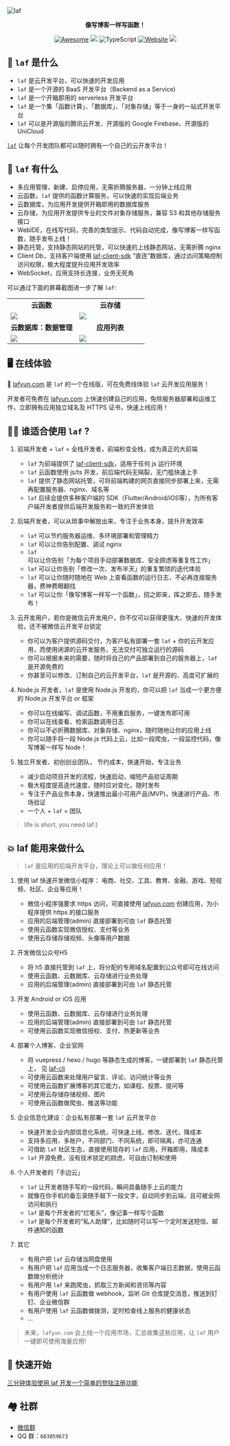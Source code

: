 ![laf](https://socialify.git.ci/lafjs/laf/image?description=1&descriptionEditable=像写博客一样写函数！&font=Raleway&forks=1&language=1&name=1&owner=1&pattern=Circuit%20Board&stargazers=1&theme=Dark)

<div align="center">
  <p>
    <b>像写博客一样写函数！</b>
  </p>

  <p>
    
  [![Awesome](https://cdn.rawgit.com/sindresorhus/awesome/d7305f38d29fed78fa85652e3a63e154dd8e8829/media/badge.svg)](https://github.com/lafjs/laf)
  [![](https://img.shields.io/docker/pulls/lafyun/system-server)](https://hub.docker.com/r/lafyun/system-server)
  ![TypeScript](https://img.shields.io/badge/typescript-%23007ACC.svg?logo=typescript&logoColor=white)
  [![Website](https://img.shields.io/website?url=https%3A%2F%2Fdocs.lafyun.com&logo=Postwoman)](https://docs.lafyun.com/)
  <a href="https://cdn.jsdelivr.net/gh/yangchuansheng/imghosting3@main/uPic/2022-04-22-14-21-MRJH9o.png"><img src="https://img.shields.io/badge/%E5%BE%AE%E4%BF%A1%E7%BE%A4-2000%2B-brightgreen"></a>

  </p>
</div>

## 👀 `laf` 是什么

- `laf` 是云开发平台，可以快速的开发应用
- `laf` 是一个开源的 BaaS 开发平台（Backend as a Service)
- `laf` 是一个开箱即用的 serverless 开发平台
- `laf` 是一个集「函数计算」、「数据库」、「对象存储」等于一身的一站式开发平台
- `laf` 可以是开源版的腾讯云开发、开源版的 Google Firebase、开源版的 UniCloud

[`laf`](https://github.com/lafjs/laf) 让每个开发团队都可以随时拥有一个自己的云开发平台！

## 🎉 `laf` 有什么

- 多应用管理，新建、启停应用，无需折腾服务器，一分钟上线应用
- 云函数，`laf` 提供的函数计算服务，可以快速的实现后端业务
- 云数据库，为应用开发提供开箱即用的数据库服务
- 云存储，为应用开发提供专业的文件对象存储服务，兼容 S3 和其他存储服务接口
- WebIDE，在线写代码，完善的类型提示、代码自动完成，像写博客一样写函数，随手发布上线！
- 静态托管，支持静态网站的托管，可以快速的上线静态网站，无需折腾 nginx
- Client Db，支持客户端使用 [laf-client-sdk](https://github.com/lafjs/laf/tree/main/packages/client-sdk) “直连”数据库，通过访问策略控制访问权限，极大程度提升应用开发效率
- WebSocket，应用支持长连接，业务无死角

可以通过下面的屏幕截图进一步了解 `laf`:
<table>
  <tr>
      <td width="50%" align="center"><b>云函数</b></td>
      <td width="50%" align="center"><b>云存储</b></td>
  </tr>
  <tr>
     <td><img src="https://9b069020-06e3-4949-83d9-992a52ca99fe.lafyun.com/file/laf_preview_screens/ide.png"/></td>
     <td><img src="https://9b069020-06e3-4949-83d9-992a52ca99fe.lafyun.com/file/laf_preview_screens/files.png"/></td>
  </tr>
  <tr>
      <td width="50%" align="center"><b>云数据库：数据管理</b></td>
      <td width="50%" align="center"><b>应用列表</b></td>
  </tr>
  <tr>
     <td><img src="https://9b069020-06e3-4949-83d9-992a52ca99fe.lafyun.com/file/laf_preview_screens/collection.png"/></td>
     <td><img src="https://9b069020-06e3-4949-83d9-992a52ca99fe.lafyun.com/file/laf_preview_screens/apps.png"/></td>
  </tr>
</table>

## 🖥 在线体验

🎉 [lafyun.com](http://www.lafyun.com) 是 `laf` 的一个在线版，可在免费线体验 `laf` 云开发应用服务！

开发者可免费在 [lafyun.com](http://www.lafyun.com) 上快速创建自己的应用，免除服务器部署和运维工作，立即拥有应用独立域名及 HTTPS 证书，快速上线应用！


## 👨‍💻 谁适合使用 `laf` ?

1. 前端开发者 + `laf` = 全栈开发者，前端秒变全栈，成为真正的大前端
    - `laf` 为前端提供了 [laf-client-sdk](https://github.com/lafjs/laf/tree/main/packages/client-sdk)，适用于任何 js 运行环境
    - `laf` 云函数使用 js/ts 开发，前后端代码无隔裂，无门槛快速上手
    - `laf` 提供了静态网站托管，可将前端构建的网页直接同步部署上来，无需再配置服务器、nginx、域名等
    - `laf` 后续会提供多种客户端的 SDK（Flutter/Android/iOS等），为所有客户端开发者提供后端开发服务和一致的开发体验

2. 后端开发者，可以从琐事中解放出来，专注于业务本身，提升开发效率
    - `laf` 可以节约服务器运维、多环境部署和管理精力
    - `laf` 可以让你告别配置、调试 nginx
    - `laf` 可以让你告别「为每个项目手动部署数据库、安全顾虑等重复性工作」
    - `laf` 可以让你告别「修改一次、发布半天」的重复繁琐的迭代体验
    - `laf` 可以让你随时随地在 Web 上查看函数的运行日志，不必再连接服务器，费神费眼翻找
    - `laf` 可以让你「像写博客一样写一个函数」，招之即来，挥之即去，随手发布！

3. 云开发用户，若你是微信云开发用户，你不仅可以获得更强大、快速的开发体验，还不被微信云开发平台锁定
    - 你可以为客户提供源码交付，为客户私有部署一套 `laf` + 你的云开发应用，而使用闭源的云开发服务，无法交付可独立运行的源码
    - 你可以根据未来的需要，随时将自己的产品部署到自己的服务器上，`laf` 是开源免费的
    - 你甚至可以修改、订制自己的云开发平台，`laf` 是开源的、高度可扩展的

4. Node.js 开发者，`laf` 是使用 Node.js 开发的，你可以把 `laf` 当成一个更方便的 Node.js 开发平台 or 框架
    - 你可以在线编写、调试函数，不用重启服务，一键发布即可用
    - 你可以在线查看、检索函数调用日志
    - 你可以不必折腾数据库、对象存储、nginx，随时随地让你的应用上线
    - 你可以随手将一段 Node.js 代码上云，比如一段爬虫，一段监控代码，像写博客一样写 Node！

5. 独立开发者、初创创业团队， 节约成本，快速开始，专注业务
    - 减少启动项目开发的流程，快速启动，缩短产品验证周期
    - 极大程度提高迭代速度，随时应对变化，随时发布
    - 专注于产品业务本身，快速推出最小可用产品(MVP)，快速进行产品、市场验证
    - 一个人 + `laf` = 团队

> life is short, you need laf:)

## 💥 laf 能用来做什么

> `laf` 是应用的后端开发平台，理论上可以做任何应用！

1. 使用 laf 快速开发微信小程序： 电商、社交、工具、教育、金融、游戏、短视频、社区、企业等应用！
    - 微信小程序强要求 https 访问，可直接使用 [lafyun.com](http://www.lafyun.com) 创建应用，为小程序提供 https 的接口服务
    - 应用的后端管理(admin) 直接部署到可由 `laf` 静态托管
    - 使用云函数实现微信授权、支付等业务
    - 使用云存储存储视频、头像等用户数据

2. 开发微信公众号H5
    - 将 h5 直接托管到 `laf` 上，将分配的专用域名配置到公众号即可在线访问
    - 使用云函数、云数据库、云存储进行业务处理
    - 应用的后端管理(admin) 直接部署到可由 `laf` 静态托管

3. 开发 Android or iOS 应用
    - 使用云函数、云数据库、云存储进行业务处理
    - 应用的后端管理(admin) 直接部署到可由 `laf` 静态托管
    - 可使用云函数实现微信授权、支付、热更新等业务

4. 部署个人博客、企业官网
    - 将 vuepress / hexo / hugo 等静态生成的博客，一键部署到 `laf` 静态托管上， 见 [laf-cli](https://github.com/lafjs/laf-cli)
    - 可使用云函数来处理用户留言、评论、访问统计等业务
    - 可使用云函数扩展博客的其它能力，如课程、投票、提问等
    - 可使用云存储存储视频、图片
    - 可使用云函数做爬虫、推送等功能

5. 企业信息化建设：企业私有部署一套 `laf` 云开发平台
    - 快速开发企业内部信息化系统，可快速上线、修改、迭代，降成本
    - 支持多应用、多账户，不同部门、不同系统，即可隔离，亦可连通
    - 可借助 `laf` 社区生态，直接使用现存的 `laf` 应用，开箱即用，降成本
    - `laf` 开源免费，没有技术锁定的顾虑，可自由订制和使用

6. 个人开发者的「手边云」
    - `laf` 让开发者随手写的一段代码，瞬间具备随手上云的能力
    - 就像在你手机的备忘录随手敲下一段文字，自动同步到云端，且可被全网访问和执行
    - `laf` 是每个开发者的“烂笔头”，像记事一样写个函数
    - `laf` 是每个开发者的“私人助理”，比如随时可以写一个定时发送短信、邮件通知的函数

7. 其它
    - 有用户把 `laf` 云存储当网盘使用
    - 有用户把 `laf` 应用当成一个日志服务器，收集客户端日志数据，使用云函数做分析统计
    - 有用户用 `laf` 来跑爬虫，抓取三方新闻和咨讯等内容
    - 有用户使用 `laf` 云函数做 webhook，监听 Git 仓库提交消息，推送到钉钉、企业微信群
    - 有用户使用 `laf` 云函数做拨测，定时检查线上服务的健康状态
    - ...

> 未来，`lafyun.com` 会上线一个应用市场，汇总收集这些应用，让 `laf` 用户一键即可使用海量应用!

## 🚀 快速开始

[三分钟体验使用 laf 开发一个简单的登陆注册功能](./quick-start/index.md)

## 🏘️ 社群

+ [微信群](https://cdn.jsdelivr.net/gh/yangchuansheng/imghosting3@main/uPic/2022-04-22-14-21-MRJH9o.png)
+ QQ 群：`603059673`


